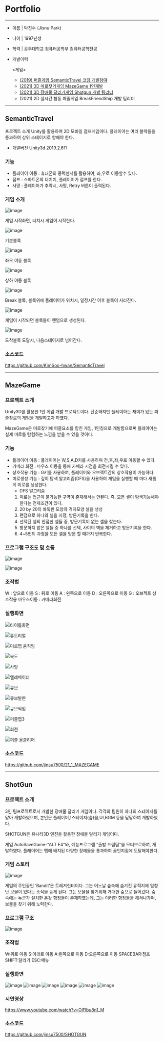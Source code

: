 # Portfolio
-------------------

+ 이름 | 박진수 (Jisnu Park)
+ 나이 | 1997년생
+ 학력 | 공주대학교 컴퓨터공학부 컴퓨터공학전공
+ 개발이력

  <게임>
  + [(2019) 퍼즐게임 SemanticTravel 코딩 개발참여](#SemanticTravel)
  + [(2021) 3D 미로찾기게임 MazeGame 1인개발](#MazeGame)
  + [(2021) 3D 장애물 달리기게임 Shotgun 개발 팀리더](#ShotGun)
  + (2021) 2D 실시간 협동 퍼즐게임 BreakFriendShip 개발 팀리더
-----------------------------------------

## SemanticTravel

프로젝트 소개
Unity를 활용하여 2D 모바일 점프게임이다. 플레이어는 여러 블럭들을 통과하여 상위 스테이지로 향해야 한다.

* 개발버전 Unity3d 2019.2.6f1

### 기능
* 플레이어 이동 : 휴대폰의 중력센서를 활용하여, 좌,우로 이동할수 있다. 
* 점프 : 스마트폰의 터치치, 플레이어가 점프를 한다.
* 사망 : 플레이어가 추락시, 사망, Retry 버튼이 출력된다.

### 게임 소개

![image](https://user-images.githubusercontent.com/56360477/144377024-45ec2bf2-ecbf-4689-b7c4-33fa5c63b15f.png)

게임 시작화면, 터치시 게임이 시작한다.


![image](https://user-images.githubusercontent.com/56360477/144377107-8e40a99d-4aa6-48be-9f08-83a4273723d0.png)

기본블록


![image](https://user-images.githubusercontent.com/56360477/144377161-c9a7fc64-7f3d-418b-b77a-0ae62c50ba2a.png)

좌우 이동 블록


![image](https://user-images.githubusercontent.com/56360477/144377335-152c4ef7-4bdd-406b-bb6b-cd26dcde5cd1.png)

상하 이동 블록

![image](https://user-images.githubusercontent.com/56360477/144377452-8c60440a-3c48-4eeb-8c58-74ee02097db0.png)

Break 블록, 블록위에 플레이어가 위치시, 일정시간 이후 블록이 사라진다.


![image](https://user-images.githubusercontent.com/56360477/144377621-0bc99cf2-74a0-458d-ae3c-ec4c90ad01ec.png)

게임이 시작되면 블록들이 랜덤으로 생성된다.


![image](https://user-images.githubusercontent.com/56360477/144377806-7370627b-6c2b-4af3-875a-ed9465ff0756.png)

도착블록 도달시, 다음스테이지로 넘어간다.

### 소스코드
https://github.com/KimSoo-hwan/SemanticTravel


-----------------------------------------

## MazeGame
### 프로젝트 소개

Unity3D를 활용한 1인 게임 개발 프로젝트이다.
단순하지만 플레이하는 재미가 있는 퍼즐장르의 게임을 개발하고자 하였다.

MazeGame은 미로찾기에 퍼즐요소를 합친 게임,
1인칭으로 개발함으로써 플레이어는 실제 미로를 탐험하는 느낌을 받을 수 있을 것이다.


### 기능

* 플레이어 이동 : 플레이어는 W,S,A,D키를 사용하여 전,후,좌,우로 이동할 수 있다.
* 카메라 회전 : 마우스 이동을 통해 카메라 시점을 회전시킬 수 있다.
* 상호작용 기능 : G키를 사용하여, 플레이어와 오브젝트간의 상호작용이 가능하다.
* 미로생성 기능 : 깊이 탐색 알고리즘(DFS)을 사용하여 게임을 실행할 때 마다 새롭게 미로를 생성한다.
  * DFS 알고리즘
  1) 미로는 접근이 불가능한 구역이 존재해서는 안된다. 즉, 모든 셀이 탐색가능해야 한다는 전제조건이 있다.
  2) 20 by 20의 바둑판 모양의 격자모양 셀을 생성
  3) 랜덤으로 하나의 셀을 지정, 방문기록을 한다.
  4) 선택된 셀의 인접한 셀들 중, 방문기록이 없는 셀을 찾는다.
  5) 방문하지 않은 셀들 중 하나를 선택, 사이의 벽을 제거하고 방문기록을 한다.
  6) 4~5번의 과정을 모든 셀을 방문 할 때까지 반복한다.


  



### 프로그램 구조도 및 흐름

![image](https://user-images.githubusercontent.com/56360477/135048201-71aa3328-f740-4643-994c-83dd9f3451cf.png)

![image](https://user-images.githubusercontent.com/56360477/135048224-9db0f9c7-fb4f-422f-9796-e58a91e340b0.png)


### 조작법

W : 앞으로 이동
S : 뒤로 이동
A : 왼쪽으로 이동
D : 오른쪽으로 이동
G : 오브젝트 상호작용
마우스이동 : 카메라회전


### 실행화면
![타이틀화면](https://user-images.githubusercontent.com/56360477/135048628-30eb7a8a-c512-420d-81f5-b132ac6ce6f9.gif)

![튜토리얼](https://user-images.githubusercontent.com/56360477/135048631-330c971c-be14-4889-b295-0410f3a90e8c.png)

![미로맵 움직임](https://user-images.githubusercontent.com/56360477/135048592-d04bd5ee-e7d1-4069-b2e7-940471b2ddc4.gif)

![복도](https://user-images.githubusercontent.com/56360477/135048608-7b88e74e-8c86-4c8b-a329-440ffa70ae61.gif)

![사망](https://user-images.githubusercontent.com/56360477/135048610-1fd8ddd9-507d-4c83-b636-b73649893c78.gif)

![엘레베이터](https://user-images.githubusercontent.com/56360477/135048616-f186160f-d709-4195-b6b0-653b2b24f104.gif)

![큐브](https://user-images.githubusercontent.com/56360477/135048619-b725987e-c953-4273-8dca-8ae151596b37.gif)

![큐브발판](https://user-images.githubusercontent.com/56360477/135048622-d42ccfdc-8ad5-4d6f-8755-772c0969deac.gif)

![큐브픽업](https://user-images.githubusercontent.com/56360477/135048624-c5f76af2-9390-4842-932d-6021805ef764.gif)

![퍼즐맵3](https://user-images.githubusercontent.com/56360477/135048657-e3f22fb5-ee47-4c47-b67f-02ec3ab10e5b.gif)

![회전](https://user-images.githubusercontent.com/56360477/135048667-db567a4c-d755-480e-88a9-ba2825a050f5.gif)

![퍼즐 올클리어](https://user-images.githubusercontent.com/56360477/135048633-b7c892d5-abee-45e2-8cc0-0ff9d825a6a7.gif)



### 소스코드 
https://github.com/jinsu7500/21_1_MAZEGAME


----------------
## ShotGun

### 프로젝트 소개

3인 팀프로젝트로서 개발한 장애물 달리기 게임이다.
각각의 팀원이 하나의 스테이지를 맡아 개발하였으며, 본인은 플레이어,1스테이지(숲)을,UI,BGM 등을 담당하여 개발하였다.

SHOTGUN은 유니티3D 엔진을 활용한 장애물 달리기 게임이다. 

게임 AutoSaveGame-"ALT F4"와, 예능프로그램 "출발 드림팀"을 모티브로하여, 개발하였다.
플레이어는 맵에 배치된 다양한 장애물을 통과하여 골인지점에 도달해야한다.


### 게임 스토리

![image](https://user-images.githubusercontent.com/56360477/135045871-b4135e62-67b8-427a-8c0f-8af72074acb7.png)

게임의 주인공인 ‘Bandit’은 트레져헌터이다. 그는 어느날 숲속에 숨겨진 유적지에 엄청난 보물이 있다는 소식을 듣게 된다. 그는 보물을 찾기위해 거대한 숲으로 들어갔다. 숲속에는 누군가 설치한 온갖 함정들이 존재하였는데, 그는 이러한 함정들을 헤쳐나가며, 보물을 찾기 위해 노력한다.

### 프로그램 구조


![image](https://user-images.githubusercontent.com/56360477/135045982-f927759f-bc28-4bf8-939c-c39e66eac0af.png)



### 조작법

W:위로 이동
S:아래로 이동
A:왼쪽으로 이동
D:오른쪽으로 이동
SPACEBAR:점프
SHIFT:달리기
ESC:메뉴


### 실행화면

![image](https://user-images.githubusercontent.com/56360477/135046246-cae84118-1052-46b4-9954-efad41fb8465.png)
![image](https://user-images.githubusercontent.com/56360477/135046262-05e5fae7-dfaf-4c08-9518-102d615f4692.png)
![image](https://user-images.githubusercontent.com/56360477/135046275-c1d67f73-13b1-4ae3-a128-470932bd07a4.png)
![image](https://user-images.githubusercontent.com/56360477/135046287-2ba0b7b0-4083-4a44-8b6c-6aa866adb1aa.png)
![image](https://user-images.githubusercontent.com/56360477/135046296-741374cb-b366-495b-aad2-bb880fff692e.png)
![image](https://user-images.githubusercontent.com/56360477/135046307-818ae03d-0a77-4985-bf5b-87e0c6627b26.png)



### 시연영상

https://www.youtube.com/watch?v=OlFlbu8n1_M


### 소스코드
https://github.com/jinsu7500/SHOTGUN





